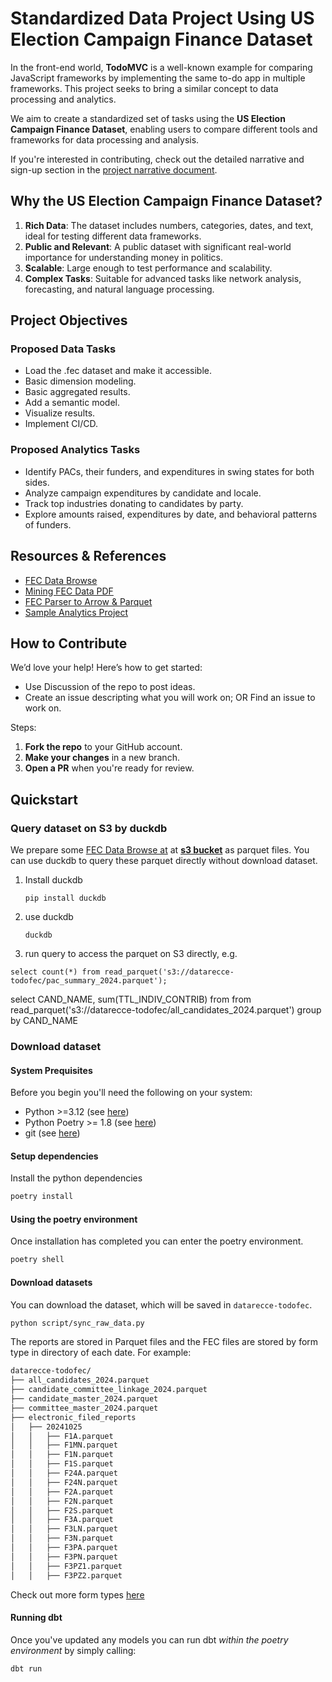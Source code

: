 # Standardized Data Project Using US Election Campaign Finance Dataset

In the front-end world, **TodoMVC** is a well-known example for comparing JavaScript frameworks by implementing the same to-do app in multiple frameworks. This project seeks to bring a similar concept to data processing and analytics.

We aim to create a standardized set of tasks using the **US Election Campaign Finance Dataset**, enabling users to compare different tools and frameworks for data processing and analysis.

If you're interested in contributing, check out the detailed narrative and sign-up section in the [project narrative document](https://docs.google.com/document/d/1K44XHV_NpfUe2R2PVBJNRkT-arZtKp4_SCzer8Nmg-Q/edit?tab=t.0).

## Why the US Election Campaign Finance Dataset?

1. **Rich Data**: The dataset includes numbers, categories, dates, and text, ideal for testing different data frameworks.
2. **Public and Relevant**: A public dataset with significant real-world importance for understanding money in politics.
3. **Scalable**: Large enough to test performance and scalability.
4. **Complex Tasks**: Suitable for advanced tasks like network analysis, forecasting, and natural language processing.

## Project Objectives

### Proposed Data Tasks

- Load the .fec dataset and make it accessible.
- Basic dimension modeling.
- Basic aggregated results.
- Add a semantic model.
- Visualize results.
- Implement CI/CD.

### Proposed Analytics Tasks

- Identify PACs, their funders, and expenditures in swing states for both sides.
- Analyze campaign expenditures by candidate and locale.
- Track top industries donating to candidates by party.
- Explore amounts raised, expenditures by date, and behavioral patterns of funders.

## Resources & References

- [FEC Data Browse](https://www.fec.gov/data/browse-data/?tab=bulk-data)
- [Mining FEC Data PDF](https://s3.amazonaws.com/ire16/campaign-finance/MiningFECData.pdf)
- [FEC Parser to Arrow & Parquet](https://github.com/NickCrews/feco3)
- [Sample Analytics Project](https://medium.com/@harshithayentra.1997/federal-election-commission-fec-prediction-analysis-27cde08f1531)

## How to Contribute
We’d love your help! Here’s how to get started:
- Use Discussion of the repo to post ideas.
- Create an issue descripting what you will work on; OR Find an issue to work on. 
  
Steps: 
1. **Fork the repo** to your GitHub account.
2. **Make your changes** in a new branch.
3. **Open a PR** when you're ready for review.

## Quickstart

### Query dataset on S3 by duckdb
We prepare some [FEC Data Browse at](https://www.fec.gov/data/browse-data/?tab=bulk-data) at [**s3 bucket**](https://us-east-1.console.aws.amazon.com/s3/buckets/datarecce-todofec?bucketType=general&region=us-east-1&tab=objects#) as parquet files. You can use duckdb to query these parquet directly without download dataset. 

1. Install duckdb
   ```
   pip install duckdb
   ```
2. use duckdb
   ```
   duckdb
   ```
3. run query to access the parquet on S3 directly, e.g. 
  ```
  select count(*) from read_parquet('s3://datarecce-todofec/pac_summary_2024.parquet');
  ```
  select CAND_NAME, sum(TTL_INDIV_CONTRIB) from from read_parquet('s3://datarecce-todofec/all_candidates_2024.parquet') group by CAND_NAME

### Download dataset

#### System Prequisites

Before you begin you'll need the following on your system:

- Python >=3.12 (see [here](https://www.python.org/downloads/))
- Python Poetry >= 1.8 (see [here](https://pypi.org/project/poetry/))
- git (see [here](https://github.com/git-guides/install-git))

#### Setup dependencies

Install the python dependencies

``` bash
poetry install
```

#### Using the poetry environment

Once installation has completed you can enter the poetry environment.

```bash
poetry shell
```

#### Download datasets

You can download the dataset, which will be saved in `datarecce-todofec`.

``` bash
python script/sync_raw_data.py
```

The reports are stored in Parquet files and the FEC files are stored by form
type in directory of each date. For example:

``` bash
datarecce-todofec/
├── all_candidates_2024.parquet
├── candidate_committee_linkage_2024.parquet
├── candidate_master_2024.parquet
├── committee_master_2024.parquet
├── electronic_filed_reports
│   ├── 20241025
│   │   ├── F1A.parquet
│   │   ├── F1MN.parquet
│   │   ├── F1N.parquet
│   │   ├── F1S.parquet
│   │   ├── F24A.parquet
│   │   ├── F24N.parquet
│   │   ├── F2A.parquet
│   │   ├── F2N.parquet
│   │   ├── F2S.parquet
│   │   ├── F3A.parquet
│   │   ├── F3LN.parquet
│   │   ├── F3N.parquet
│   │   ├── F3PA.parquet
│   │   ├── F3PN.parquet
│   │   ├── F3PZ1.parquet
│   │   ├── F3PZ2.parquet
```

Check out more form types [here](https://www.fec.gov/data/browse-data/?tab=bulk-data)

#### Running dbt

Once you've updated any models you can run dbt _within the poetry environment_ by simply calling:

```bash
dbt run
```